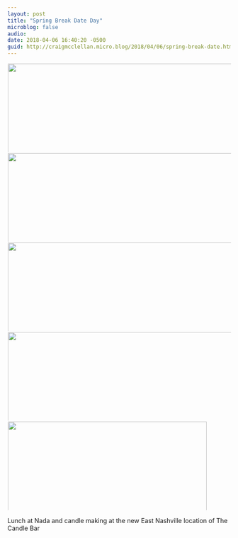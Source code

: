 ```yaml
---
layout: post
title: "Spring Break Date Day"
microblog: false
audio: 
date: 2018-04-06 16:40:20 -0500
guid: http://craigmcclellan.micro.blog/2018/04/06/spring-break-date.html
---
```



<a href="http://craigmcclellan.com/uploads/2018/c64d040589.jpg"><img src="http://craigmcclellan.com/uploads/2018/c64d040589.jpg" width="600" height="600" style="display: inline-block; max-height: 200px; width: auto; padding: 1px;" class="sunlit_image" /></a><a href="http://craigmcclellan.com/uploads/2018/368b98567d.jpg"><img src="http://craigmcclellan.com/uploads/2018/368b98567d.jpg" width="450" height="600" style="display: inline-block; max-height: 200px; width: auto; padding: 1px;" class="sunlit_image" /></a><a href="http://craigmcclellan.com/uploads/2018/29fab32f28.jpg"><img src="http://craigmcclellan.com/uploads/2018/29fab32f28.jpg" width="450" height="600" style="display: inline-block; max-height: 200px; width: auto; padding: 1px;" class="sunlit_image" /></a><a href="http://craigmcclellan.com/uploads/2018/b25c33f6cf.jpg"><img src="http://craigmcclellan.com/uploads/2018/b25c33f6cf.jpg" width="600" height="600" style="display: inline-block; max-height: 200px; width: auto; padding: 1px;" class="sunlit_image" /></a><a href="http://craigmcclellan.com/uploads/2018/4fc96d4e09.jpg"><img src="http://craigmcclellan.com/uploads/2018/4fc96d4e09.jpg" width="600" height="449" style="display: inline-block; max-height: 200px; width: auto; padding: 1px;" class="sunlit_image" /></a>

Lunch at Nada and candle making at the new East Nashville location of The Candle Bar

